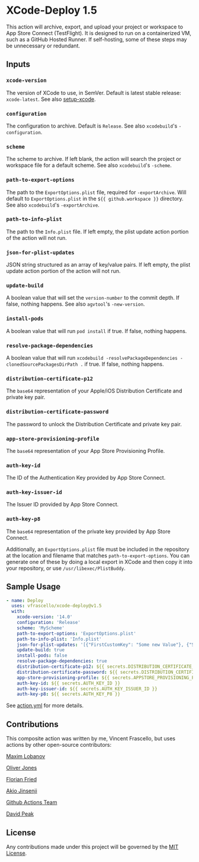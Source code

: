 
# XCode-Deploy 1.5
This action will archive, export, and upload your project or workspace to App Store Connect (TestFlight). 
It is designed to run on a containerized VM, such as a GitHub Hosted Runner.
If self-hosting, some of these steps may be unnecessary or redundant. 

## Inputs

### `xcode-version`

The version of XCode to use, in SemVer. Default is latest stable release: `xcode-latest`. See also [setup-xcode][0].

### `configuration`

The configuration to archive. Default is `Release`. See also `xcodebuild`'s `-configuration`. 

### `scheme`

The scheme to archive. If left blank, the action will search the project or workspace file for a default scheme. See also `xcodebuild`'s `-scheme`.

### `path-to-export-options`

The path to the `ExportOptions.plist` file, required for `-exportArchive`. Will default to `ExportOptions.plist` in the `${{ github.workspace }}` directory. See also `xcodebuild`'s `-exportArchive`.

### `path-to-info-plist`

The path to the `Info.plist` file.  If left empty, the plist update action portion of the action will not run.

### `json-for-plist-updates`

JSON string structured as an array of key/value pairs.  If left empty, the plist update action portion of the action will not run.

### `update-build`

A boolean value that will set the `version-number` to the commit depth.  If false, nothing happens. See also `agvtool`'s `-new-version`.

### `install-pods`

A boolean value that will run `pod install` if true.  If false, nothing happens.

### `resolve-package-dependencies`

A boolean value that will run `xcodebuild -resolvePackageDependencies -clonedSourcePackagesDirPath .` if true.  If false, nothing happens.

### `distribution-certificate-p12`

The `base64` representation of your Apple/iOS Distribution Certificate and private key pair. 

### `distribution-certificate-password`

The password to unlock the Distribution Certificate and private key pair.

### `app-store-provisioning-profile`

The `base64` representation of your App Store Provisioning Profile. 

### `auth-key-id`

The ID of the Authentication Key provided by App Store Connect.

### `auth-key-issuer-id`

The Issuer ID provided by App Store Connect.

### `auth-key-p8`

The `base64` representation of the private key provided by App Store Connect.

Additionally, an `ExportOptions.plist` file must be included in the repository at the location and filename that matches `path-to-export-options`.
You can generate one of these by doing a local export in XCode and then copy it into your repository, or use `/usr/libexec/PlistBuddy`. 

## Sample Usage
```yml
- name: Deploy
  uses: vfrascello/xcode-deploy@v1.5
  with:
    xcode-version: '14.0'
    configuration: 'Release'
    scheme: 'MyScheme'
    path-to-export-options: 'ExportOptions.plist'
    path-to-info-plist: 'Info.plist'
    json-for-plist-updates: '[{"FirstCustomKey": "Some new Value"}, {"SecondCustomKey": "Another Value"}]'
    update-build: true
    install-pods: false
    resolve-package-dependencies: true
    distribution-certificate-p12: ${{ secrets.DISTRIBUTION_CERTIFICATE_P12 }}
    distribution-certificate-password: ${{ secrets.DISTRIBUTION_CERTIFICATE_PASSWORD }}
    app-store-provisioning-profile: ${{ secrets.APPSTORE_PROVISIONING_PROFILE}}
    auth-key-id: ${{ secrets.AUTH_KEY_ID }}
    auth-key-issuer-id: ${{ secrets.AUTH_KEY_ISSUER_ID }}
    auth-key-p8: ${{ secrets.AUTH_KEY_P8 }}
```

See [action.yml][1] for more details.

## Contributions

This composite action was written by me, Vincent Frascello, but uses actions by other open-source contributors: 

[Maxim Lobanov][0]

[Oliver Jones][2]

[Florian Fried][3]

[Akio Jinsenji][4]

[Github Actions Team][5]

[David Peak][7]

## License
Any contributions made under this project will be governed by the [MIT License][6].

[0]: https://github.com/maxim-lobanov/setup-xcode
[1]: https://github.com/vfrascello/xcode-deploy/blob/main/action.yml
[2]: https://github.com/orj
[3]: https://github.com/ffried
[4]: https://github.com/akiojin
[5]: https://github.com/actions
[6]: https://github.com/vfrascello/xcode-deploy/blob/main/LICENSE
[7]: https://github.com/dppeak
